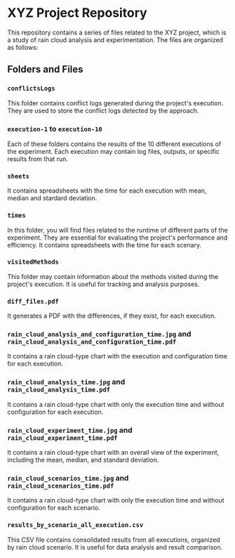 # XYZ Project Repository

This repository contains a series of files related to the XYZ project, which is a study of rain cloud analysis and experimentation. The files are organized as follows:

## Folders and Files

### `conflictsLogs`

This folder contains conflict logs generated during the project's execution. They are used to store the conflict logs detected by the approach.

### `execution-1` to `execution-10`

Each of these folders contains the results of the 10 different executions of the experiment. Each execution may contain log files, outputs, or specific results from that run.

### `sheets`

It contains spreadsheets with the time for each execution with mean, median and stardard deviation.

### `times`

In this folder, you will find files related to the runtime of different parts of the experiment. They are essential for evaluating the project's performance and efficiency. It contains spreadsheets with the time for each scenary.

### `visitedMethods`

This folder may contain information about the methods visited during the project's execution. It is useful for tracking and analysis purposes.

### `diff_files.pdf`

It generates a PDF with the differences, if they exist, for each execution.

### `rain_cloud_analysis_and_configuration_time.jpg` and `rain_cloud_analysis_and_configuration_time.pdf`

It contains a rain cloud-type chart with the execution and configuration time for each execution.

### `rain_cloud_analysis_time.jpg` and `rain_cloud_analysis_time.pdf`

It contains a rain cloud-type chart with only the execution time and without configuration for each execution.

### `rain_cloud_experiment_time.jpg` and `rain_cloud_experiment_time.pdf`

It contains a rain cloud-type chart with an overall view of the experiment, including the mean, median, and standard deviation.

### `rain_cloud_scenarios_time.jpg` and `rain_cloud_scenarios_time.pdf`

It contains a rain cloud-type chart with only the execution time and without configuration for each scenario.

### `results_by_scenario_all_execution.csv`

This CSV file contains consolidated results from all executions, organized by rain cloud scenario. It is useful for data analysis and result comparison.
